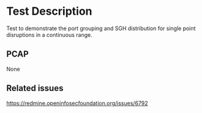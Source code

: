 # Test Description

Test to demonstrate the port grouping and SGH distribution for single point
disruptions in a continuous range.

## PCAP

None

## Related issues

https://redmine.openinfosecfoundation.org/issues/6792
